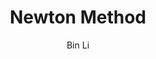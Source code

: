 ---
layout: post
title: Newton Method
subtitle:
author: Bin Li
tags: [Mathematics]
image: 
comments: true
published: true
---